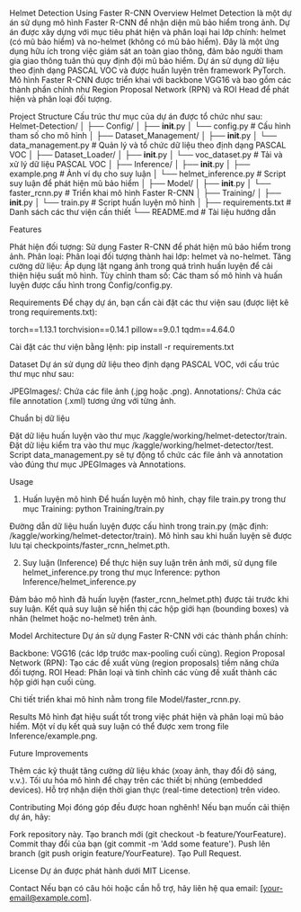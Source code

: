 Helmet Detection Using Faster R-CNN
Overview
Helmet Detection là một dự án sử dụng mô hình Faster R-CNN để nhận diện mũ bảo hiểm trong ảnh. Dự án được xây dựng với mục tiêu phát hiện và phân loại hai lớp chính: helmet (có mũ bảo hiểm) và no-helmet (không có mũ bảo hiểm). Đây là một ứng dụng hữu ích trong việc giám sát an toàn giao thông, đảm bảo người tham gia giao thông tuân thủ quy định đội mũ bảo hiểm.
Dự án sử dụng dữ liệu theo định dạng PASCAL VOC và được huấn luyện trên framework PyTorch. Mô hình Faster R-CNN được triển khai với backbone VGG16 và bao gồm các thành phần chính như Region Proposal Network (RPN) và ROI Head để phát hiện và phân loại đối tượng.

Project Structure
Cấu trúc thư mục của dự án được tổ chức như sau:
Helmet-Detection/
│
├── Config/
│   ├── __init__.py
│   └── config.py                # Cấu hình tham số cho mô hình
│
├── Dataset_Management/
│   ├── __init__.py
│   └── data_management.py       # Quản lý và tổ chức dữ liệu theo định dạng PASCAL VOC
│
├── Dataset_Loader/
│   ├── __init__.py
│   └── voc_dataset.py           # Tải và xử lý dữ liệu PASCAL VOC
│
├── Inference/
│   ├── __init__.py
│   ├── example.png              # Ảnh ví dụ cho suy luận
│   └── helmet_inference.py      # Script suy luận để phát hiện mũ bảo hiểm
│
├── Model/
│   ├── __init__.py
│   └── faster_rcnn.py           # Triển khai mô hình Faster R-CNN
│
├── Training/
│   ├── __init__.py
│   └── train.py                 # Script huấn luyện mô hình
│
├── requirements.txt             # Danh sách các thư viện cần thiết
└── README.md                    # Tài liệu hướng dẫn


Features

Phát hiện đối tượng: Sử dụng Faster R-CNN để phát hiện mũ bảo hiểm trong ảnh.
Phân loại: Phân loại đối tượng thành hai lớp: helmet và no-helmet.
Tăng cường dữ liệu: Áp dụng lật ngang ảnh trong quá trình huấn luyện để cải thiện hiệu suất mô hình.
Tùy chỉnh tham số: Các tham số mô hình và huấn luyện được cấu hình trong Config/config.py.


Requirements
Để chạy dự án, bạn cần cài đặt các thư viện sau (được liệt kê trong requirements.txt):

torch==1.13.1
torchvision==0.14.1
pillow==9.0.1
tqdm==4.64.0

Cài đặt các thư viện bằng lệnh:
pip install -r requirements.txt


Dataset
Dự án sử dụng dữ liệu theo định dạng PASCAL VOC, với cấu trúc thư mục như sau:

JPEGImages/: Chứa các file ảnh (.jpg hoặc .png).
Annotations/: Chứa các file annotation (.xml) tương ứng với từng ảnh.

Chuẩn bị dữ liệu

Đặt dữ liệu huấn luyện vào thư mục /kaggle/working/helmet-detector/train.
Đặt dữ liệu kiểm tra vào thư mục /kaggle/working/helmet-detector/test.
Script data_management.py sẽ tự động tổ chức các file ảnh và annotation vào đúng thư mục JPEGImages và Annotations.


Usage
1. Huấn luyện mô hình
Để huấn luyện mô hình, chạy file train.py trong thư mục Training:
python Training/train.py


Đường dẫn dữ liệu huấn luyện được cấu hình trong train.py (mặc định: /kaggle/working/helmet-detector/train).
Mô hình sau khi huấn luyện sẽ được lưu tại checkpoints/faster_rcnn_helmet.pth.

2. Suy luận (Inference)
Để thực hiện suy luận trên ảnh mới, sử dụng file helmet_inference.py trong thư mục Inference:
python Inference/helmet_inference.py


Đảm bảo mô hình đã huấn luyện (faster_rcnn_helmet.pth) được tải trước khi suy luận.
Kết quả suy luận sẽ hiển thị các hộp giới hạn (bounding boxes) và nhãn (helmet hoặc no-helmet) trên ảnh.


Model Architecture
Dự án sử dụng Faster R-CNN với các thành phần chính:

Backbone: VGG16 (các lớp trước max-pooling cuối cùng).
Region Proposal Network (RPN): Tạo các đề xuất vùng (region proposals) tiềm năng chứa đối tượng.
ROI Head: Phân loại và tinh chỉnh các vùng đề xuất thành các hộp giới hạn cuối cùng.

Chi tiết triển khai mô hình nằm trong file Model/faster_rcnn.py.

Results
Mô hình đạt hiệu suất tốt trong việc phát hiện và phân loại mũ bảo hiểm. Một ví dụ kết quả suy luận có thể được xem trong file Inference/example.png.

Future Improvements

Thêm các kỹ thuật tăng cường dữ liệu khác (xoay ảnh, thay đổi độ sáng, v.v.).
Tối ưu hóa mô hình để chạy trên các thiết bị nhúng (embedded devices).
Hỗ trợ nhận diện thời gian thực (real-time detection) trên video.


Contributing
Mọi đóng góp đều được hoan nghênh! Nếu bạn muốn cải thiện dự án, hãy:

Fork repository này.
Tạo branch mới (git checkout -b feature/YourFeature).
Commit thay đổi của bạn (git commit -m 'Add some feature').
Push lên branch (git push origin feature/YourFeature).
Tạo Pull Request.


License
Dự án được phát hành dưới MIT License.

Contact
Nếu bạn có câu hỏi hoặc cần hỗ trợ, hãy liên hệ qua email: [your-email@example.com].
